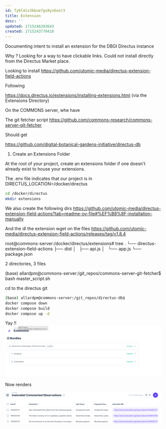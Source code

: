 ```yaml
---
id: fy6l4ix3kbue7gs8ys6oor3
title: Extension
desc: ''
updated: 1715246203643
created: 1715243770418
---
```


Documenting intent to install an extension for the DBGI Directus instance

Why ? Looking for a way to have clickable links. 
Could not install directly from the Directus Market place.

Looking to install https://github.com/utomic-media/directus-extension-field-actions

Following 

https://docs.directus.io/extensions/installing-extensions.html (via the Extensions Directory)

On the COMMONS server, whe have 

The git fetcher script https://github.com/commons-research/commons-server-git-fetcher

Should get 

https://github.com/digital-botanical-gardens-initiative/directus-db


1. Create an Extensions Folder

At the root of your project, create an extensions folder if one doesn't already exist to house your extensions.



The .env file indicates that our project is in DIRECTUS_LOCATION=/docker/directus

```bash
cd /docker/directus
mkdir extensions
```

We also create the following dirs https://github.com/utomic-media/directus-extension-field-actions?tab=readme-ov-file#%EF%B8%8F-installation-manually

And the dl the extension 
wget on the files https://github.com/utomic-media/directus-extension-field-actions/releases/tag/v1.8.4



root@commons-server:/docker/directus/extensions# tree
.
└── directus-extension-field-actions
    ├── dist
    │   ├── api.js
    │   └── app.js
    └── package.json

2 directories, 3 files


(base) allardpm@commons-server:/git_repos/commons-server-git-fetcher$ bash master_script.sh


cd to the directus git 

```bash
(base) allardpm@commons-server:/git_repos/directus-db$
docker compose down
docker compose build
docker compose up -d
```

Yay !!
![](/assets/images/2024-05-09-11-11-49.png)


Now renders 

![](/assets/images/2024-05-09-11-16-38.png)

